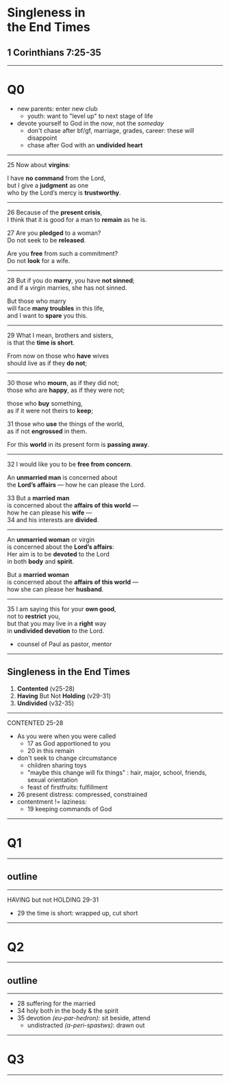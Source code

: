 <!-- .slide: data-background-image="https://sermons.seanho.com/img/bg/unsplash-ywtbSuCSjhM-sunbeam-valley.jpg" -->
# Singleness in <br/> the End Times
## 1 Corinthians 7:25-35

---
<!-- .slide: class="Q" data-background="white" -->
# Q0

>>>
* new parents: enter new club
	* youth: want to "level up" to next stage of life
* devote yourself to God in the *now*, not the *someday*
	* don't chase after bf/gf, marriage, grades, career: these will disappoint
	* chase after God with an **undivided heart**

---
<span class="ref">25</span>
Now about **virgins**:

I have **no command** from the Lord, <br/>
but I give a **judgment** as one <br/>
who by the Lord’s mercy is **trustworthy**.

---
26
Because of the **present crisis**, <br/>
I think that it is good for a man to **remain** as he is.

27
Are you **pledged** to a woman? <br/>
Do not seek to be **released**.

Are you **free** from such a commitment? <br/>
Do not **look** for a wife.

---
28
But if you do **marry**, you have **not sinned**; <br/>
and if a virgin marries, she has not sinned.

But those who marry  <br/>
will face **many troubles** in this life, <br/>
and I want to **spare** you this.

---
29
What I mean, brothers and sisters, <br/>
is that the **time is short**.

From now on those who **have** wives <br/>
should live as if they **do not**;

---
30
those who **mourn**, as if they did not; <br/>
those who are **happy**, as if they were not;

those who **buy** something, <br/>
as if it were not theirs to **keep**;

31
those who **use** the things of the world, <br/>
as if not **engrossed** in them.

For this **world** in its present form is **passing away**.

---
32
I would like you to be **free from concern**.

An **unmarried man** is concerned about <br/>
the **Lord’s affairs** — how he can please the Lord.

33
But a **married man** <br/>
is concerned about the **affairs of this world** — <br/>
how he can please his **wife** — <br/>
34
and his interests are **divided**.

---
An **unmarried woman** or virgin <br/>
is concerned about the **Lord’s affairs**: <br/>
Her aim is to be **devoted** to the Lord <br/>
in both **body** and **spirit**.

But a **married woman** <br/>
is concerned about the **affairs of this world** — <br/>
how she can please her **husband**.

---
35
I am saying this for your **own good**, <br/>
not to **restrict** you, <br/>
but that you may live in a **right** way <br/>
in **undivided devotion** to the Lord.

>>>
* counsel of Paul as pastor, mentor

---
## Singleness in the End Times
1. **Contented** <span class="ref">(v25-28)</span>
1. **Having** But Not **Holding** <span class="ref">(v29-31)</span>
1. **Undivided** <span class="ref">(v32-35)</span>

---

>>>
CONTENTED 25-28
* As you were when you were called 
	* 17 as God apportioned to you 
	* 20 in this remain 
* don't seek to change circumstance 
	* children sharing toys
	* "maybe this change will fix things" : hair, major, school, friends, sexual orientation
	* feast of firstfruits: fulfillment 
* 26 present distress: compressed, constrained
* contentment != laziness:
	* 19 keeping commands of God

---
<!-- .slide: class="Q" data-background="white" -->
# Q1

---
## outline

---

>>>
HAVING but not HOLDING
29-31
* 29 the time is short: wrapped up, cut short 

---
<!-- .slide: class="Q" data-background="white" -->
# Q2

---
## outline

---

>>>
* 28 suffering for the married 
* 34 holy both in the body & the spirit 
* 35 devotion *(eu-par-hedron)*: sit beside, attend
	* undistracted *(a-peri-spastws)*: drawn out

---
<!-- .slide: class="Q" data-background="white" -->
# Q3

---
<!-- .slide: data-background-image="https://sermons.seanho.com/img/bg/unsplash-ywtbSuCSjhM-sunbeam-valley.jpg" class="empty" -->
